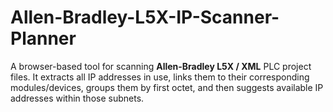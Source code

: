 # Allen-Bradley-L5X-IP-Scanner-Planner
A browser-based tool for scanning **Allen-Bradley L5X / XML** PLC project files.   It extracts all IP addresses in use, links them to their corresponding modules/devices, groups them by first octet, and then suggests available IP addresses within those subnets.
